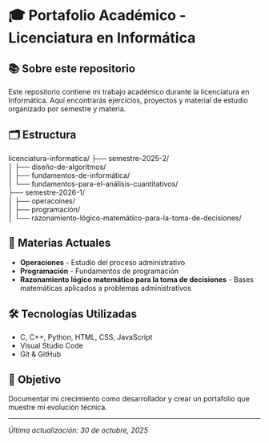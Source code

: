 # 🎓 Portafolio Académico - Licenciatura en Informática

## 📚 Sobre este repositorio
Este repositorio contiene mi trabajo académico durante la licenciatura en Informática. 
Aquí encontrarás ejercicios, proyectos y material de estudio organizado por semestre y materia.

## 🗂️ Estructura

licenciatura-informatica/
├── semestre-2025-2/  
│ ├── diseño-de-algoritmos/  
│ ├── fundamentos-de-informática/  
│ └── fundamentos-para-el-análisis-cuantitativos/  
├── semestre-2026-1/  
│ ├── operacoines/  
│ ├── programación/  
│ └── razonamiento-lógico-matemático-para-la-toma-de-decisiones/

## 📖 Materias Actuales
- **Operaciones** - Estudio del proceso administrativo
- **Programación** - Fundamentos de programación
- **Razonamiento lógico matemático para la toma de decisiones** - Bases matemáticas aplicados a problemas administrativos

## 🛠️ Tecnologías Utilizadas
- C, C++, Python, HTML, CSS, JavaScript
- Visual Studio Code
- Git & GitHub

## 🎯 Objetivo
Documentar mi crecimiento como desarrollador y crear un portafolio que muestre mi evolución técnica.

---
*Última actualización: 30 de octubre, 2025*